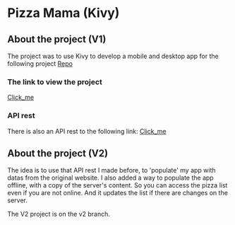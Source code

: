 # Pizza Mama (Kivy)

## About the project (V1)

The project was to use Kivy to develop a mobile and desktop app for the following project [Repo](https://github.com/deschuyteneerj/pizzamama-django-python)

### The link to view the project
[Click_me](https://pizzamamadjangopython.herokuapp.com/)

### API rest
There is also an API rest to the following link:
[Click_me](https://pizzamamadjangopython.herokuapp.com/api/GetPizzas)

## About the project (V2)

The idea is to use that API rest I made before, to 'populate' my app with datas from the original website.
I also added a way to populate the app offline, with a copy of the server's content.
So you can access the pizza list even if you are not online. And it updates  the list if there are changes on the server.

The V2 project is on the v2 branch.